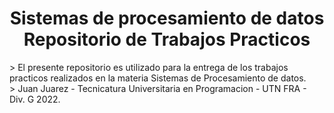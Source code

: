 <h1 align="center">
    Sistemas de procesamiento de datos<br/>Repositorio de Trabajos Practicos<br/>
</h1>
> El presente repositorio es utilizado para la entrega de los trabajos practicos realizados en la materia Sistemas de Procesamiento de datos.<br/>
> Juan Juarez - Tecnicatura Universitaria en Programacion - UTN FRA - Div. G 2022.
